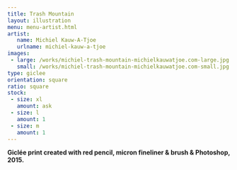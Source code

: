 ```yaml
---
title: Trash Mountain
layout: illustration
menu: menu-artist.html
artist:
   name: Michiel Kauw-A-Tjoe
   urlname: michiel-kauw-a-tjoe
images:
 - large: /works/michiel-trash-mountain-michielkauwatjoe.com-large.jpg
   small: /works/michiel-trash-mountain-michielkauwatjoe.com-small.jpg
type: giclee
orientation: square
ratio: square
stock:
 - size: xl
   amount: ask
 - size: l
   amount: 1
 - size: m
   amount: 1
---
```


**Giclée print created with red pencil, micron fineliner & brush & Photoshop, 2015.**
